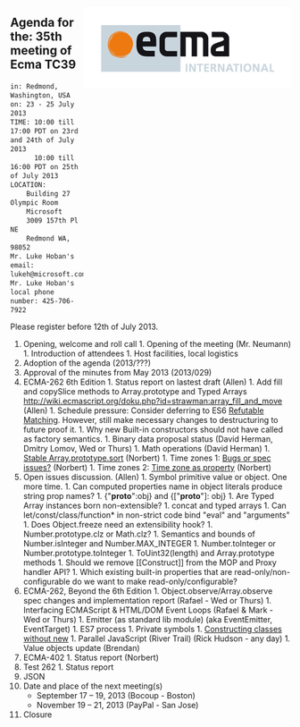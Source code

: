 <img src="../images/Ecma_RVB-003.jpg"
     align="right" alt="" />

## Agenda for the: 35th meeting of Ecma TC39

    in: Redmond, Washington, USA
    on: 23 - 25 July 2013
    TIME: 10:00 till 17:00 PDT on 23rd and 24th of July 2013
          10:00 till 16:00 PDT on 25th of July 2013
    LOCATION:
        Building 27 Olympic Room
        Microsoft
        3009 157th Pl NE
        Redmond WA, 98052
    Mr. Luke Hoban's email: lukeh@microsoft.com
    Mr. Luke Hoban's local phone number: 425-706-7922

Please register before 12th of July 2013.

  1. Opening, welcome and roll call
    1. Opening of the meeting (Mr. Neumann)
    1. Introduction of attendees
    1. Host facilities, local logistics
  1. Adoption of the agenda (2013/???)
  1. Approval of the minutes from May 2013 (2013/029)
  1. ECMA-262 6th Edition
    1. Status report on lastest draft (Allen)
    1. Add fill and copySlice methods to Array.prototype and Typed Arrays http://wiki.ecmascript.org/doku.php?id=strawman:array_fill_and_move (Allen)
    1. Schedule pressure: Consider deferring to ES6 [Refutable Matching](http://wiki.ecmascript.org/doku.php?id=harmony:refutable_matching). However, still make necessary changes to destructuring to future proof it. 
    1. Why new Built-in constructors should not have called as factory semantics.
    1. Binary data proposal status (David  Herman, Dmitry Lomov, Wed or Thurs)
    1. Math operations (David Herman)
    1. [Stable Array.prototype.sort](https://mail.mozilla.org/pipermail/es-discuss/2013-June/thread.html#31276) (Norbert)
    1. Time zones 1: [Bugs or spec issues?](https://mail.mozilla.org/pipermail/es-discuss/2013-July/032087.html) (Norbert)
    1. Time zones 2: [Time zone as property](https://mail.mozilla.org/pipermail/es-discuss/2013-July/032080.html) (Norbert)
  1. Open issues discussion. (Allen)
    1. Symbol primitive value or object.  One more time.
    1. Can computed properties name in object literals produce string prop names?
    1. {"__proto__":obj}  and {["__proto__"]: obj} 
    1. Are Typed Array instances born non-extensible?
    1. concat and typed arrays
    1. Can let/const/class/function* in non-strict code bind "eval" and "arguments"
    1. Does Object.freeze need an extensibility hook?
    1. Number.prototype.clz or Math.clz?
    1. Semantics and bounds of Number.isInteger and Number.MAX_INTEGER
    1. Number.toInteger or Number.prototype.toInteger
    1. ToUint32(length) and Array.prototype methods
    1. Should we remove [[Construct]] from the MOP and Proxy handler API?
    1. Which existing built-in properties that are read-only/non-configurable do we want to make read-only/configurable?
  1. ECMA-262, Beyond the 6th Edition
    1. Object.observe/Array.observe spec changes and implementation report (Rafael - Wed or Thurs)
    1. Interfacing ECMAScript & HTML/DOM Event Loops (Rafael & Mark - Wed or Thurs)
    1. Emitter (as standard lib module) (aka EventEmitter, EventTarget)
    1. ES7 process
    1. Private symbols
    1. [Constructing classes without new](http://esdiscuss.org/topic/makeclassconstructorsworkwithcalltoo)
    1. Parallel JavaScript (River Trail) (Rick Hudson - any day)
    1. Value objects update (Brendan)
  1. ECMA-402
    1. Status report (Norbert)
  1. Test 262
    1. Status report
  1. JSON
  1. Date and place of the next meeting(s)
      * September 17 – 19, 2013 (Bocoup - Boston)
      * November 19 – 21, 2013 (PayPal - San Jose)
  1.  Closure
